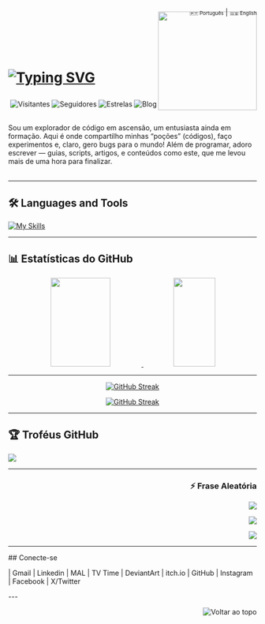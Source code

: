  <div align="right">
  <a href="https://github.com/SingeloDux" style="font-size: 10px; text-decoration: none;">🇵🇹 Português</a> | 
  <a href="https://github.com/SingeloDux/readme_en" style="font-size: 10px; text-decoration: none;">🇬🇧 English</a>
</div>
<img align="right" width="200px" style="margin-top:-10px" src="https://i.imgur.com/QhN9tAc.png">
</br></br></br></br>
<h1 align="left">
  
 [![Typing SVG](https://readme-typing-svg.herokuapp.com?color=ff91a4&size=20&center=false&vCenter=true&width=600&lines=Ola,+meu+nome+e+Singelo+Dux;Estudante+de+Informatica+e+entusiasta+em+programacao+e+ciber-seguranca;Bem+vindo+ao+meu+perfil!+:%29)](https://git.io/typing-svg)

</h1>

<div align="right">

  <!-- ![pv](https://pageview.vercel.app/?github_user=SingeloDux) -->
  ![Visitantes](https://hits.sh/github.com/SingeloDux.svg?style=flat-square&label=Visitantes&color=blue&labelColor=black)
  ![Seguidores](https://img.shields.io/github/followers/SingeloDux?label=Seguidores&style=social)
  ![Estrelas](https://img.shields.io/github/stars/SingeloDux?style=social)
  ![Blog](https://img.shields.io/badge/Blog-SingeloDux-blue?style=flat&logo=blog)
  
</div>
</br>
Sou um explorador de código em ascensão, um entusiasta ainda em formação. Aqui é onde compartilho minhas “poções” (códigos), faço experimentos e, claro, gero bugs para o mundo! Além de programar, adoro escrever — guias, scripts, artigos, e conteúdos como este, que me levou mais de uma hora para finalizar.
</br></br>

---

## 🛠️  Languages and Tools

[![My Skills](https://skillicons.dev/icons?i=linux,windows,git,github,vscode,c,python,html,css,js,md,mysql,sqlite,stackoverflow&perline=13)](#)

---

## 📊 Estatísticas do GitHub

<div align="center">
  <a href="https://github.com/SingeloDux">
  <img width="49%" height="180em" src="https://github-readme-stats.vercel.app/api?username=SingeloDux&show_icons=true&hide_title=true&count_private=true&theme=dark" /> 
  <img width="41%" height="180em" src="https://github-readme-stats.vercel.app/api/top-langs/?username=SingeloDux&layout=compact&langs_count=7&theme=dark" />
</div>

---

<div align="center">

 [![GitHub Streak](https://streak-stats.demolab.com?user=SingeloDux&theme=dark&border_radius=5&locale=pt_BR&card_width=500)](https://git.io/streak-stats)

<a href="https://git.io/streak-stats"><img src="https://streak-stats.demolab.com?user=SingeloDux&theme=dark&border_radius=5&locale=pt_BR&card_width=500" alt="GitHub Streak" /></a>

</div>

---

## 🏆 Troféus GitHub
![](https://github-profile-trophy.vercel.app/?username=SingeloDux&theme=radical&no-frame=false&no-bg=true&margin-w=4)

---

<div align="right">

  ### ⚡ Frase Aleatória

  <img src="https://capsule-render.vercel.app/api?type=waving&color=gradient&height=80&section=header"/>

  ![](https://quotes-github-readme.vercel.app/api?type=horizontal&theme=dark)
  
  <img src="https://capsule-render.vercel.app/api?type=waving&color=gradient&height=80&section=footer"/>

</div>

---

<div align="left">
## Conecte-se

<a href="#" _target="blank"></a>  | <a href="#" _target="blank"></a>Gmail | <a href="#" _target="blank"></a> Linkedin | <a href="#" _target="blank"></a> MAL | <a href="#" _target="blank"></a> TV Time | <a href="#" _target="blank"></a> DeviantArt | <a href="#" _target="blank"></a> itch.io | <a href="#" _target="blank"></a> GitHub | <a href="#" _target="blank"></a> Instagram | <a href="#" _target="blank"></a> Facebook | <a href="#" _target="blank"></a> X/Twitter

</div>
---

<div align="right">

  ![Voltar ao topo](https://github.com/SingeloDux/SingeloDux#singelo-dux-?style=flat&logo=top)
  
</div>

<!--
- 🔭 I’m currently working on ...
- 🌱 I’m currently learning ...
- 👯 I’m looking to collaborate on ...
- 🤔 I’m looking for help with ...

-->
